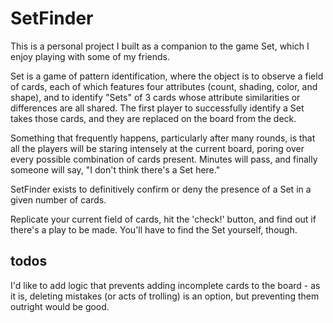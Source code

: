 # SetFinder

This is a personal project I built as a companion to the game Set, which I enjoy playing with some of my friends.

Set is a game of pattern identification, where the object is to observe a field of cards, each of which features four attributes (count, shading, color, and shape), and to identify "Sets" of 3 cards whose attribute similarities or differences are all shared. The first player to successfully identify a Set takes those cards, and they are replaced on the board from the deck.

Something that frequently happens, particularly after many rounds, is that all the players will be staring intensely at the current board, poring over every possible combination of cards present. Minutes will pass, and finally someone will say, "I don't think there's a Set here."

SetFinder exists to definitively confirm or deny the presence of a Set in a given number of cards.

Replicate your current field of cards, hit the 'check!' button, and find out if there's a play to be made. You'll have to find the Set yourself, though.

## todos

I'd like to add logic that prevents adding incomplete cards to the board - as it is, deleting mistakes (or acts of trolling) is an option, but preventing them outright would be good.
